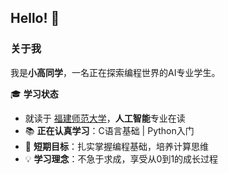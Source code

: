 ## Hello! 👋

### 关于我

我是**小高同学**，一名正在探索编程世界的AI专业学生。

🎓 **学习状态**
- 就读于 [福建师范大学](https://www.fjnu.edu.cn/)，**人工智能**专业在读
- 📚 **正在认真学习**：C语言基础 | Python入门
- 🎯 **短期目标**：扎实掌握编程基础，培养计算思维
- 💡 **学习理念**：不急于求成，享受从0到1的成长过程
<!--
**Gaozhancheng/Gaozhancheng** is a ✨ _special_ ✨ repository because its `README.md` (this file) appears on your GitHub profile.

Here are some ideas to get you started:

- 🔭 I’m currently working on ...
- 🌱 I’m currently learning ...
- 👯 I’m looking to collaborate on ...
- 🤔 I’m looking for help with ...
- 💬 Ask me about ...
- 📫 How to reach me: ...
- 😄 Pronouns: ...
- ⚡ Fun fact: ...
-->
